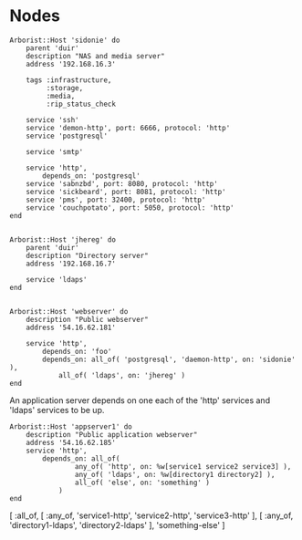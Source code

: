 # Nodes



    Arborist::Host 'sidonie' do
    	parent 'duir'
    	description "NAS and media server"
    	address '192.168.16.3'
    
    	tags :infrastructure,
    	     :storage,
    	     :media,
    	     :rip_status_check
    
    	service 'ssh'
    	service 'demon-http', port: 6666, protocol: 'http'
    	service 'postgresql'
    
    	service 'smtp'
    
    	service 'http',
            depends_on: 'postgresql'
    	service 'sabnzbd', port: 8080, protocol: 'http'
    	service 'sickbeard', port: 8081, protocol: 'http'
    	service 'pms', port: 32400, protocol: 'http'
    	service 'couchpotato', port: 5050, protocol: 'http'
    end


    Arborist::Host 'jhereg' do
        parent 'duir'
        description "Directory server"
        address '192.168.16.7'
        
        service 'ldaps'
    end


    Arborist::Host 'webserver' do
    	description "Public webserver"
    	address '54.16.62.181'
    
        service 'http',
            depends_on: 'foo'
            depends_on: all_of( 'postgresql', 'daemon-http', on: 'sidonie' ),
                all_of( 'ldaps', on: 'jhereg' )
    end


An application server depends on one each of the 'http' services and 'ldaps' services
to be up.

    Arborist::Host 'appserver1' do
        description "Public application webserver"
        address '54.16.62.185'
        service 'http',
            depends_on: all_of(
                    any_of( 'http', on: %w[service1 service2 service3] ),
                    any_of( 'ldaps', on: %w[directory1 directory2] ),
                    all_of( 'else', on: 'something' )
                )
    end


[ :all_of,
    [ :any_of, 'service1-http', 'service2-http', 'service3-http' ],
    [ :any_of, 'directory1-ldaps', 'directory2-ldaps' ],
    'something-else'
]

